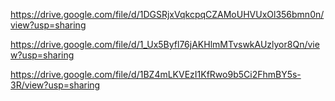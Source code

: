 https://drive.google.com/file/d/1DGSRjxVqkcpqCZAMoUHVUxOl356bmn0n/view?usp=sharing


https://drive.google.com/file/d/1_Ux5Byfl76jAKHlmMTvswkAUzlyor8Qn/view?usp=sharing


https://drive.google.com/file/d/1BZ4mLKVEzI1KfRwo9b5Ci2FhmBY5s-3R/view?usp=sharing
